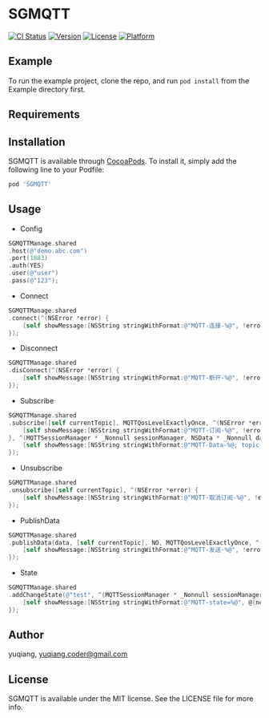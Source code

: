 # SGMQTT

[![CI Status](https://img.shields.io/travis/1054572107@qq.com/SGMQTT.svg?style=flat)](https://travis-ci.org/1054572107@qq.com/SGMQTT)
[![Version](https://img.shields.io/cocoapods/v/SGMQTT.svg?style=flat)](https://cocoapods.org/pods/SGMQTT)
[![License](https://img.shields.io/cocoapods/l/SGMQTT.svg?style=flat)](https://cocoapods.org/pods/SGMQTT)
[![Platform](https://img.shields.io/cocoapods/p/SGMQTT.svg?style=flat)](https://cocoapods.org/pods/SGMQTT)

## Example

To run the example project, clone the repo, and run `pod install` from the Example directory first.

## Requirements

## Installation

SGMQTT is available through [CocoaPods](https://cocoapods.org). To install
it, simply add the following line to your Podfile:

```ruby
pod 'SGMQTT'
```

## Usage

* Config

```Objective-C
SGMQTTManage.shared
.host(@"demo.abc.com")
.port(1883)
.auth(YES)
.user(@"user")
.pass(@"123");
```

* Connect

```Objective-C
SGMQTTManage.shared
.connect(^(NSError *error) {
    [self showMessage:[NSString stringWithFormat:@"MQTT-连接-%@", !error ? @"成功" : error]];
});
```

* Disconnect

```Objective-C
SGMQTTManage.shared
.disConnect(^(NSError *error) {
    [self showMessage:[NSString stringWithFormat:@"MQTT-断开-%@", !error ? @"成功" : error]];
});
```
* Subscribe

```Objective-C
SGMQTTManage.shared
.subscribe([self currentTopic], MQTTQosLevelExactlyOnce, ^(NSError *error, NSArray<NSNumber *> *gQoss) {
    [self showMessage:[NSString stringWithFormat:@"MQTT-订阅-%@", !error ? @"成功" : error]];
}, ^(MQTTSessionManager * _Nonnull sessionManager, NSData * _Nonnull data, NSString * _Nonnull topic, BOOL retained) {
    [self showMessage:[NSString stringWithFormat:@"MQTT-Data-%@; topic-%@", [[NSString alloc] initWithData:data encoding:NSUTF8StringEncoding], topic]];
});
```
* Unsubscribe

```Objective-C
SGMQTTManage.shared
.unsubscribe([self currentTopic], ^(NSError *error) {
    [self showMessage:[NSString stringWithFormat:@"MQTT-取消订阅-%@", !error ? @"成功" : error]];
});
```
* PublishData

```Objective-C
SGMQTTManage.shared
.publishData(data, [self currentTopic], NO, MQTTQosLevelExactlyOnce, ^(NSError *error) {
    [self showMessage:[NSString stringWithFormat:@"MQTT-发送-%@", !error ? @"成功" : error]];
});
```
* State

```Objective-C
SGMQTTManage.shared
.addChangeState(@"test", ^(MQTTSessionManager * _Nonnull sessionManager, MQTTSessionManagerState newState) {
    [self showMessage:[NSString stringWithFormat:@"MQTT-state=%@", @(newState)]];
});
```

## Author

yuqiang, yuqiang.coder@gmail.com

## License

SGMQTT is available under the MIT license. See the LICENSE file for more info.
